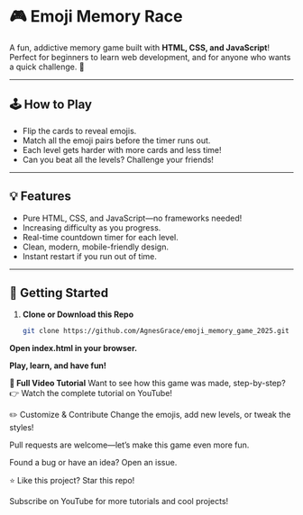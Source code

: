 # 🎮 Emoji Memory Race

A fun, addictive memory game built with **HTML, CSS, and JavaScript**!  
Perfect for beginners to learn web development, and for anyone who wants a quick challenge. 🚀

---

## 🕹️ How to Play

- Flip the cards to reveal emojis.
- Match all the emoji pairs before the timer runs out.
- Each level gets harder with more cards and less time!
- Can you beat all the levels? Challenge your friends!

---

## 💡 Features

- Pure HTML, CSS, and JavaScript—no frameworks needed!
- Increasing difficulty as you progress.
- Real-time countdown timer for each level.
- Clean, modern, mobile-friendly design.
- Instant restart if you run out of time.

---

## 🚀 Getting Started

1. **Clone or Download this Repo**
   ```bash
   git clone https://github.com/AgnesGrace/emoji_memory_game_2025.git
   ```

**Open index.html in your browser.**

**Play, learn, and have fun!**

**🎥 Full Video Tutorial**
Want to see how this game was made, step-by-step?
👉 Watch the complete tutorial on YouTube!

✏️ Customize & Contribute
Change the emojis, add new levels, or tweak the styles!

Pull requests are welcome—let’s make this game even more fun.

Found a bug or have an idea? Open an issue.

⭐️ Like this project?
Star this repo!

Subscribe on YouTube for more tutorials and cool projects!
